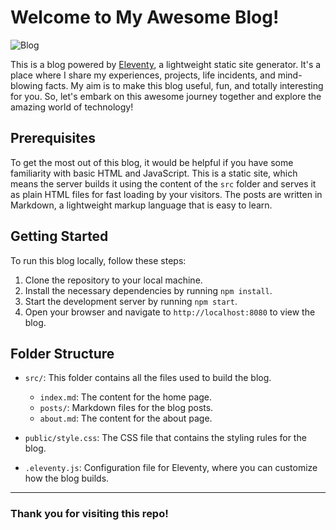 # Welcome to My Awesome Blog!

![Blog](https://cloud-169dg92id-hack-club-bot.vercel.app/0indie_dev_blog_illustration.jpeg)

This is a blog powered by [Eleventy](https://www.11ty.dev/), a lightweight static site generator. It's a place where I share my experiences, projects, life incidents, and mind-blowing facts. My aim is to make this blog useful, fun, and totally interesting for you. So, let's embark on this awesome journey together and explore the amazing world of technology!

## Prerequisites

To get the most out of this blog, it would be helpful if you have some familiarity with basic HTML and JavaScript. This is a static site, which means the server builds it using the content of the `src` folder and serves it as plain HTML files for fast loading by your visitors. The posts are written in Markdown, a lightweight markup language that is easy to learn.

## Getting Started

To run this blog locally, follow these steps:

1. Clone the repository to your local machine.
2. Install the necessary dependencies by running `npm install`.
3. Start the development server by running `npm start`.
4. Open your browser and navigate to `http://localhost:8080` to view the blog.

## Folder Structure

- `src/`: This folder contains all the files used to build the blog.
  - `index.md`: The content for the home page.
  - `posts/`: Markdown files for the blog posts.
  - `about.md`: The content for the about page.

- `public/style.css`: The CSS file that contains the styling rules for the blog.

- `.eleventy.js`: Configuration file for Eleventy, where you can customize how the blog builds.


---

### Thank you for visiting this repo!
